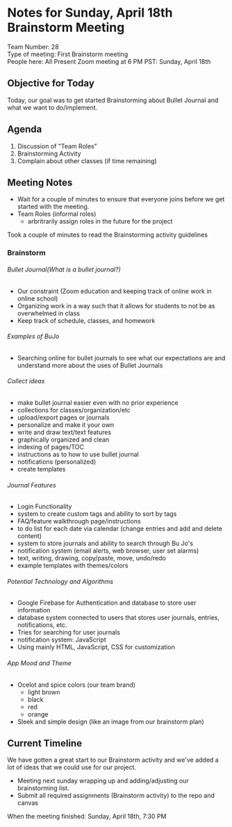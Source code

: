 # Notes for Sunday, April 18th Brainstorm Meeting
Team Number: 28  
Type of meeting: First Brainstorm meeting  
People here: All Present
Zoom meeting at 6 PM PST: Sunday, April 18th  

## Objective for Today
Today, our goal was to get started Brainstorming about Bullet Journal and what we want to do/implement.

## Agenda
1. Discussion of "Team Roles"
2. Brainstorming Activity
3. Complain about other classes (if time remaining)

## Meeting Notes
- Wait for a couple of minutes to ensure that everyone joins before we get started with the meeting.
- Team Roles (informal roles)
  - arbritrarily assign roles in the future for the project

Took a couple of minutes to read the Brainstorming activity guidelines

### Brainstorm
###### Bullet Journal(What is a bullet journal?)
- Our constraint (Zoom education and keeping track of online work in online school)
- Organizing work in a way such that it allows for students to not be as overwhelmed in class
- Keep track of schedule, classes, and homework

###### Examples of BuJo
- Searching online for bullet journals to see what our expectations are and understand more about the uses of Bullet Journals

###### Collect ideas
- make bullet journal easier even with no prior experience
- collections for classes/organization/etc
- upload/export pages or journals
- personalize and make it your own
- write and draw text/text features
- graphically organized and clean
- indexing of pages/TOC
- instructions as to how to use bullet journal
- notifications (personalized)
- create templates

###### Journal Features
- Login Functionality
- system to create custom tags and ability to sort by tags
- FAQ/feature walkthrough page/instructions
- to do list for each date via calendar (change entries and add and delete content)
- system to store journals and ability to search through Bu Jo's
- notification system (email alerts, web browser, user set alarms)
- text, writing, drawing, copy/paste, move, undo/redo
- example templates with themes/colors

###### Potential Technology and Algorithms
- Google Firebase for Authentication and database to store user information
- database system connected to users that stores user journals, entries, notifications, etc.
- Tries for searching for user journals
- notification system: JavaScript
- Using mainly HTML, JavaScript, CSS for customization

###### App Mood and Theme
- Ocelot and spice colors (our team brand)
  * light brown
  * black
  * red
  * orange
- Sleek and simple design (like an image from our brainstorm plan)

## Current Timeline
We have gotten a great start to our Brainstorm activity and we've added a lot of ideas that we could use for our project.
- Meeting next sunday wrapping up and adding/adjusting our brainstorming list.
- Submit all required assignments (Brainstorm activity) to the repo and canvas

When the meeting finished: Sunday, April 18th, 7:30 PM

